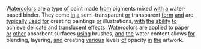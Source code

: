 [Watercolors](./watercolors.md) are [a](./a.md) type [of](./of.md) paint made [from](./from.md) pigments mixed [with](./with.md) [a](./a.md) water-based binder. They come [in](./in.md) [a](./a.md) semi-transparent [or](./or.md) transparent [form](./form.md) [and](./and.md) are [typically](./typically.md) [used](./used.md) [for](./for.md) creating paintings [or](./or.md) illustrations, [with](./with.md) [the](./the.md) [ability](./ability.md) [to](./to.md) achieve delicate [and](./and.md) translucent effects. [Watercolors](./watercolors.md) are applied [to](./to.md) paper [or](./or.md) [other](./other.md) absorbent surfaces [using](./using.md) brushes, [and](./and.md) [the](./the.md) water content allows [for](./for.md) blending, layering, [and](./and.md) creating [various](./various.md) levels [of](./of.md) opacity [in](./in.md) [the](./the.md) artwork.
